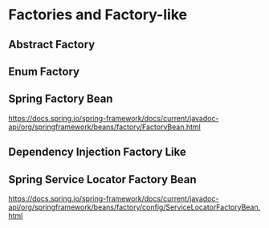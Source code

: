 # Factories and Factory-like

## Abstract Factory

## Enum Factory

## Spring Factory Bean

https://docs.spring.io/spring-framework/docs/current/javadoc-api/org/springframework/beans/factory/FactoryBean.html

## Dependency Injection Factory Like

## Spring Service Locator Factory Bean

https://docs.spring.io/spring-framework/docs/current/javadoc-api/org/springframework/beans/factory/config/ServiceLocatorFactoryBean.html